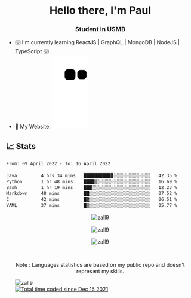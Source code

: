 <h1 align="center">Hello there, I'm Paul</h1> 
<h3 align="center">Student in USMB </h3>

- ⌨️ I'm currently learning ReactJS | GraphQL | MongoDB | NodeJS | TypeScript ⌨️
- 🔎 My Website: <a href="" ></a>
![Alt text](https://raw.githubusercontent.com/zall9/zall9/output/github-contribution-grid-snake.svg)

## 📈 Stats



<!--START_SECTION:waka-->

```text
From: 09 April 2022 - To: 16 April 2022

Java         4 hrs 34 mins   ██████████▓░░░░░░░░░░░░░░   42.35 %
Python       1 hr 48 mins    ████▒░░░░░░░░░░░░░░░░░░░░   16.69 %
Bash         1 hr 19 mins    ███░░░░░░░░░░░░░░░░░░░░░░   12.23 %
Markdown     48 mins         ██░░░░░░░░░░░░░░░░░░░░░░░   07.52 %
C            42 mins         █▓░░░░░░░░░░░░░░░░░░░░░░░   06.51 %
YAML         37 mins         █▒░░░░░░░░░░░░░░░░░░░░░░░   05.77 %
```

<!--END_SECTION:waka-->
<p align="center">
  <img align="center" src="https://github-readme-stats.vercel.app/api?username=zall9&show_icons=true&locale=en&theme=tokyonight " alt="zall9" />
</p>
<p  align="center"><img align="center" src="https://github-readme-streak-stats.herokuapp.com/?user=zall9&theme=tokyonight" alt="zall9" /></p>
<p  align="center"><img align="center" src="https://github-readme-stats.vercel.app/api/top-langs?username=zall9&show_icons=true&locale=en&layout=compact&theme=tokyonight" alt="zall9" /></p>
<br>
<p  align="center">Note : Languages statistics are based on my public repo and doesn't represent my skills.</p>
<p>
  <ul style="list-style-type: none;">
    <li align="left"><img src="https://komarev.com/ghpvc/?username=zall9&label=Profile%20views&color=0e75b6&style=for-the-badge" alt="zall9" /></li>
    <li align="left"> <a href="https://wakatime.com/@7e787948-bc72-4702-af7b-d57420a332e8"><img src="https://wakatime.com/badge/user/7e787948-bc72-4702-af7b-d57420a332e8.svg?style=for-the-badge" alt="Total time coded since Dec 15 2021" /></a> </li>
  </ul>
</p>

